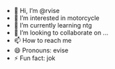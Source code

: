 - 👋 Hi, I’m @rvise
- 👀 I’m interested in motorcycle
- 🌱 I’m currently learning ntg
- 💞️ I’m looking to collaborate on ...
- 📫 How to reach me 
- 😄 Pronouns: evise
- ⚡ Fun fact: jok

<!---
ORAD1/ORAD1 is a ✨ special ✨ repository because its `README.md` (this file) appears on your GitHub profile.
You can click the Preview link to take a look at your changes.
--->
